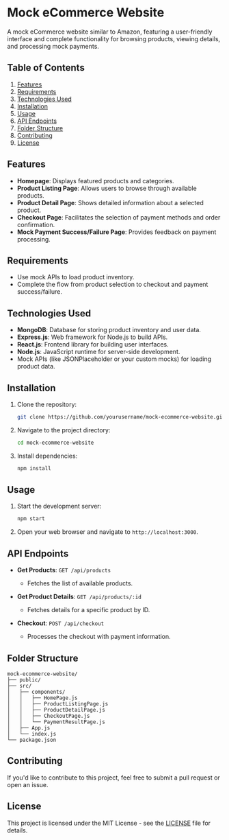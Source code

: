 
# Mock eCommerce Website

A mock eCommerce website similar to Amazon, featuring a user-friendly interface and complete functionality for browsing products, viewing details, and processing mock payments.

## Table of Contents
1. [Features](#features)
2. [Requirements](#requirements)
3. [Technologies Used](#technologies-used)
4. [Installation](#installation)
5. [Usage](#usage)
6. [API Endpoints](#api-endpoints)
7. [Folder Structure](#folder-structure)
8. [Contributing](#contributing)
9. [License](#license)

## Features
- **Homepage**: Displays featured products and categories.
- **Product Listing Page**: Allows users to browse through available products.
- **Product Detail Page**: Shows detailed information about a selected product.
- **Checkout Page**: Facilitates the selection of payment methods and order confirmation.
- **Mock Payment Success/Failure Page**: Provides feedback on payment processing.

## Requirements
- Use mock APIs to load product inventory.
- Complete the flow from product selection to checkout and payment success/failure.

## Technologies Used
- **MongoDB**: Database for storing product inventory and user data.
- **Express.js**: Web framework for Node.js to build APIs.
- **React.js**: Frontend library for building user interfaces.
- **Node.js**: JavaScript runtime for server-side development.
- Mock APIs (like JSONPlaceholder or your custom mocks) for loading product data.

## Installation
1. Clone the repository:
   ```bash
   git clone https://github.com/yourusername/mock-ecommerce-website.git
   ```
2. Navigate to the project directory:
   ```bash
   cd mock-ecommerce-website
   ```
3. Install dependencies:
   ```bash
   npm install
   ```

## Usage
1. Start the development server:
   ```bash
   npm start
   ```
2. Open your web browser and navigate to `http://localhost:3000`.

## API Endpoints
- **Get Products**: `GET /api/products`
  - Fetches the list of available products.
  
- **Get Product Details**: `GET /api/products/:id`
  - Fetches details for a specific product by ID.

- **Checkout**: `POST /api/checkout`
  - Processes the checkout with payment information.

## Folder Structure
```
mock-ecommerce-website/
├── public/
├── src/
│   ├── components/
│   │   ├── HomePage.js
│   │   ├── ProductListingPage.js
│   │   ├── ProductDetailPage.js
│   │   ├── CheckoutPage.js
│   │   └── PaymentResultPage.js
│   ├── App.js
│   └── index.js
└── package.json
```

## Contributing
If you'd like to contribute to this project, feel free to submit a pull request or open an issue.

## License
This project is licensed under the MIT License - see the [LICENSE](LICENSE) file for details.

